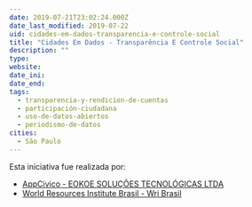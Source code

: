 ```yaml
---
date: 2019-07-21T23:02:24.000Z
date_last_modified: 2019-07-22
uid: cidades-em-dados-transparencia-e-controle-social
title: "Cidades Em Dados - Transparência E Controle Social"
description: ""
type: 
website: 
date_ini: 
date_end: 
tags:
  - transparencia-y-rendicion-de-cuentas
  - participación-ciudadana
  - uso-de-datos-abiertos
  - periodismo-de-datos
cities: 
  - São Paulo
---
```


Esta iniciativa fue realizada por:

- [AppCivico - EOKOE SOLUÇÕES TECNOLÓGICAS LTDA](/i/appcivico-eokoe-solucoes-tecnologicas.html)
- [World Resources Institute Brasil - Wri Brasil](/i/world-resources-institute-brasil-wri-brasil.html)
